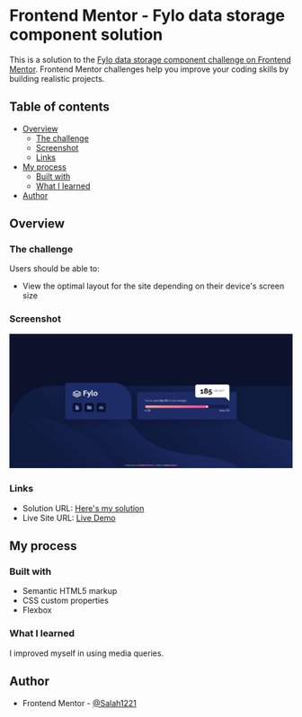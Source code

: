 # Frontend Mentor - Fylo data storage component solution

This is a solution to the [Fylo data storage component challenge on Frontend Mentor](https://www.frontendmentor.io/challenges/fylo-data-storage-component-1dZPRbV5n). Frontend Mentor challenges help you improve your coding skills by building realistic projects.

## Table of contents

- [Overview](#overview)
  - [The challenge](#the-challenge)
  - [Screenshot](#screenshot)
  - [Links](#links)
- [My process](#my-process)
  - [Built with](#built-with)
  - [What I learned](#what-i-learned)
- [Author](#author)

## Overview

### The challenge

Users should be able to:

- View the optimal layout for the site depending on their device's screen size

### Screenshot

![](./screenshot5.png)

### Links

- Solution URL: [Here's my solution](https://github.com/Salah1221/Fylo-Data-Storage-Component#the-challenge)
- Live Site URL: [Live Demo](https://salah1221.github.io/Fylo-Data-Storage-Component/)

## My process

### Built with

- Semantic HTML5 markup
- CSS custom properties
- Flexbox

### What I learned

I improved myself in using media queries.

## Author

- Frontend Mentor - [@Salah1221](https://www.frontendmentor.io/profile/Salah1221)

